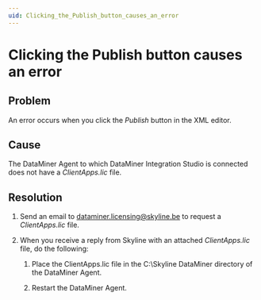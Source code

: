 ```yaml
---
uid: Clicking_the_Publish_button_causes_an_error
---
```


# Clicking the Publish button causes an error

## Problem

An error occurs when you click the *Publish* button in the XML editor.

## Cause

The DataMiner Agent to which DataMiner Integration Studio is connected does not have a *ClientApps.lic* file.

## Resolution

1. Send an email to dataminer.licensing@skyline.be to request a *ClientApps.lic* file.

2. When you receive a reply from Skyline with an attached *ClientApps.lic* file, do the following:

    1. Place the ClientApps.lic file in the C:\\Skyline DataMiner directory of the DataMiner Agent.

    2. Restart the DataMiner Agent.
